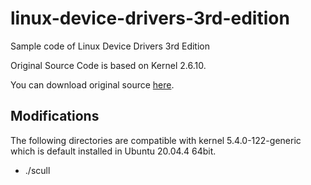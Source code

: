 # linux-device-drivers-3rd-edition
Sample code of Linux Device Drivers 3rd Edition

Original Source Code is based on Kernel 2.6.10.

You can download original source [here](https://resources.oreilly.com/examples/9780596005900/blob/master/examples.tar.gz).

## Modifications

The following directories are compatible with kernel 5.4.0-122-generic which is default installed in Ubuntu 20.04.4 64bit.

- ./scull

